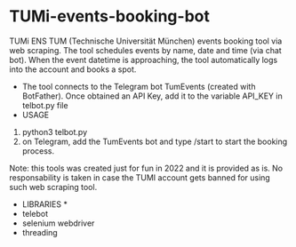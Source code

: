 # TUMi-events-booking-bot
TUMi ENS TUM (Technische Universität München) events booking tool via web scraping.
The tool schedules events by name, date and time (via chat bot).
When the event datetime is approaching, the tool automatically logs into the account and books a spot.

* The tool connects to the Telegram bot TumEvents (created with BotFather).
Once obtained an API Key, add it to the variable API_KEY in  telbot.py file
* USAGE
1. python3 telbot.py
2. on Telegram, add the TumEvents bot and type /start to start the booking process.

Note: this tools was created just for fun in 2022 and it is provided as is. No responsability is taken in case the TUMI account gets banned for using such web scraping tool.

* LIBRARIES *
* telebot
* selenium webdriver
* threading
